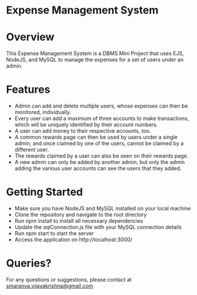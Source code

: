 # Expense Management System

# Overview
This Expense Management System is a DBMS Mini Project that uses EJS, NodeJS, and MySQL to manage the expenses for a set of users under an admin.

# Features
- Admin can add and delete multiple users, whose expenses can then be monitored, individually.
- Every user can add a maximum of three accounts to make transactions, which will be uniquely identified by their account numbers.
- A user can add money to their respective accounts, too.
- A common rewards page can then be used by users under a single admin, and once claimed by one of the users, cannot be claimed by a different user.
- The rewards claimed by a user can also be seen on their rewards page.
- A new admin can only be added by another admin, but only the admin adding the various user accounts can see the users that they added.

# Getting Started
- Make sure you have NodeJS and MySQL installed on your local machine
- Clone the repository and navigate to the root directory
- Run npm install to install all necessary dependencies
- Update the sqlConnection.js file with your MySQL connection details
- Run npm start to start the server
- Access the application on http://localhost:3000/

# Queries?
For any questions or suggestions, please contact at smaranya.vijayakrishna@gmail.com
